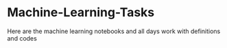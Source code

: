 # Machine-Learning-Tasks
Here are the machine learning notebooks and all days work with definitions and codes 

